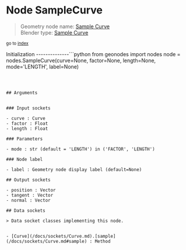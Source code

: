 
# Node SampleCurve

> Geometry node name: [Sample Curve](https://docs.blender.org/manual/en/latest/modeling/geometry_nodes/curve/sample_curve.html)<br>
  Blender type: [Sample Curve](https://docs.blender.org/api/current/bpy.types.GeometryNodeSampleCurve.html)
  
<sub>go to [index](/docs/index.md)</sub>

Initialization
--------------```python
from geonodes import nodes
node = nodes.SampleCurve(curve=None, factor=None, length=None, mode='LENGTH', label=None)
```



## Arguments


### Input sockets

- curve : Curve
- factor : Float
- length : Float

### Parameters

- mode : str (default = 'LENGTH') in ('FACTOR', 'LENGTH')

### Node label

- label : Geometry node display label (default=None)

## Output sockets

- position : Vector
- tangent : Vector
- normal : Vector

## Data sockets

> Data socket classes implementing this node.
  
  
- [Curve](/docs/sockets/Curve.md).[sample](/docs/sockets/Curve.md#sample) : Method
  
